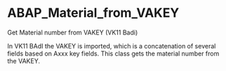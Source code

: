# ABAP_Material_from_VAKEY
Get Material number from VAKEY (VK11 Badi)

In VK11 BAdI the VAKEY is imported, which is a concatenation of several fields based on Axxx key fields. This class gets the material number from the VAKEY.
